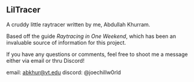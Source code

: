 ## LilTracer
A cruddy little raytracer written by me, Abdullah Khurram.

Based off the guide *Raytracing in One Weekend*, which has been an invaluable source of information for this project.

If you have any questions or comments, feel free to shoot me a message either via email or thru Discord!

email: abkhur@vt.edu
discord: @joechillw0rld